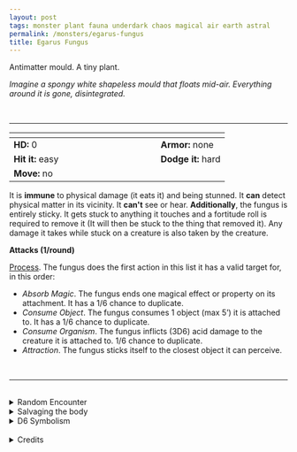 ```yaml
---
layout: post
tags: monster plant fauna underdark chaos magical air earth astral
permalink: /monsters/egarus-fungus
title: Egarus Fungus
---
```


Antimatter mould. A tiny plant.

_Imagine a spongy white shapeless mould that floats mid-air. Everything around it is gone, disintegrated._

<br>

---

|  <span style="display: inline-block; width:250px"></span>  |  |
| -------- | --------|
| **HD:** 0 | **Armor:** none  |
| **Hit it:** easy    | **Dodge it:** hard  |
| **Move:** no     |   | 

It is **immune** to physical damage (it eats it) and being stunned.
It **can** detect physical matter in its vicinity.
It **can't** see or hear.
**Additionally**, the fungus is entirely sticky. It gets stuck to anything it touches and a fortitude roll is required to remove it (It will then be stuck to the thing that removed it). Any damage it takes while stuck on a creature is also taken by the creature.

**Attacks (1/round)**

<ins>Process</ins>. The fungus does the first action in this list it has a valid target for, in this order:
- *Absorb Magic*. The fungus ends one magical effect or property on its attachment. It has a 1/6 chance to duplicate.
- *Consume Object*. The fungus consumes 1 object (max 5’) it is attached to. It has a 1/6 chance to duplicate.
- *Consume Organism*. The fungus inflicts (3D6) acid damage to the creature it is attached to. 1/6 chance to duplicate.
- *Attraction*. The fungus sticks itself to the closest object it can perceive.

<br>

---

<br>

<details markdown="1">
<summary>Random Encounter</summary>

1. **Monster:** 1D10 egarus fungus.
1. **Lair:** A perfectly empty space. <br>    &nbsp; OR <br>    **Omen:** The sound of a wet sponge hitting a surface.
1. **Spoor:** An area has disappeared.
1. **Tracks:** Void.
1. **Trace:** Acid vials (to ward off the fungus).
1. **Trace:** Mural or writing telling the story of a planet being devoured by goo.
</details>

<details markdown="1">
<summary>Salvaging the body</summary>
How do you even salvage a plant that consumes everything it touches? If you find how, it would be extremely dangerous and valuable.

<span class="alchemy">**Egarus Fungus**. Sticky antimatter. Destroys 6' of magic first, then objects, then flesh.</span>

</details>

<details markdown="1">
<summary>D6 Symbolism</summary>
In local cultures, it is a symbol of ...

1. A lost world.
1. The apocalypse.
1. Hunger.
1. Memory loss.
1. Death.
1. Taboo.
</details>

<br>

<details markdown="1">
<summary>Credits</summary>
Egarus fungi are a strange [Planescape monster](https://www.mojobob.com/roleplay/monstrousmanual/e/egarus.html) it was very fun to adapt such a deadly and weird creature. I simply streamlined it and opened more opportunities to deal with it creatively: the original was only affected by a handful of specific spells.  — SaltyGoo
</details>
